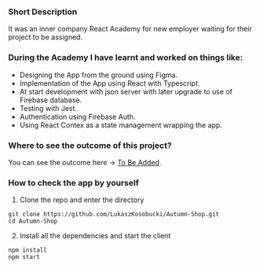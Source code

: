 ### Short Description

It was an inner company React Academy for new employer waiting for their project to be assigned.

### During the Academy I have learnt and worked on things like: 

* Designing the App from the ground using Figma.
* Implementation of the App using React with Typescript.
* At start development with json server with later upgrade to use of Firebase database.
* Testing with Jest.
* Authentication using Firebase Auth.
* Using React Contex as a state management wrapping the app.

### Where to see the outcome of this project? 

You can see the outcome here -> [To Be Added](https://google.com/).

### How to check the app by yourself

1. Clone the repo and enter the directory
```
git clone https://github.com/LukaszKosobucki/Autumn-Shop.git
cd Autumn-Shop 
```
2. Install all the dependencies and start the client
```
npm install
npm start
```

